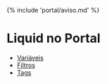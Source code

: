 {% include 'portal/aviso.md' %}

# Liquid no Portal

* [Variáveis](variaveis.html)
* [Filtros](filtros.html)
* [Tags](tags.html)